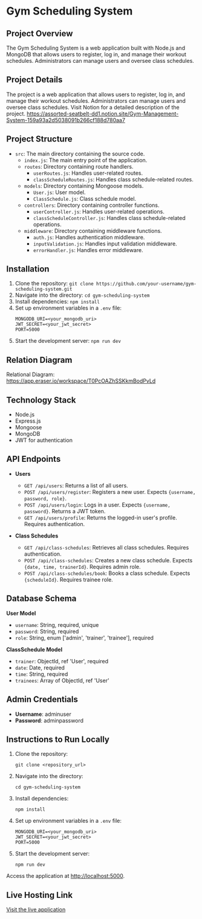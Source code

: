 # Gym Scheduling System

## Project Overview

The Gym Scheduling System is a web application built with Node.js and MongoDB that allows users to register, log in, and manage their workout schedules. Administrators can manage users and oversee class schedules.

## Project Details

The project is a web application that allows users to register, log in, and manage their workout schedules. Administrators can manage users and oversee class schedules.
Visit Notion for a detailed description of the project.
https://assorted-seatbelt-dd1.notion.site/Gym-Management-System-159a93a2d5038091b266cf188d780aa7

## Project Structure

- `src`: The main directory containing the source code.
  - `index.js`: The main entry point of the application.
  - `routes`: Directory containing route handlers.
    - `userRoutes.js`: Handles user-related routes.
    - `classScheduleRoutes.js`: Handles class schedule-related routes.
  - `models`: Directory containing Mongoose models.
    - `User.js`: User model.
    - `ClassSchedule.js`: Class schedule model.
  - `controllers`: Directory containing controller functions.
    - `userController.js`: Handles user-related operations.
    - `classScheduleController.js`: Handles class schedule-related operations.
  - `middleware`: Directory containing middleware functions.
    - `auth.js`: Handles authentication middleware.
    - `inputValidation.js`: Handles input validation middleware.
    - `errorHandler.js`: Handles error middleware.

## Installation

1. Clone the repository: `git clone https://github.com/your-username/gym-scheduling-system.git`
2. Navigate into the directory: `cd gym-scheduling-system`
3. Install dependencies: `npm install`
4. Set up environment variables in a `.env` file:
   ```
   MONGODB_URI=<your_mongodb_uri>
   JWT_SECRET=<your_jwt_secret>
   PORT=5000
   ```
5. Start the development server: `npm run dev`

## Relation Diagram

Relational Diagram: https://app.eraser.io/workspace/T0PcOAZhSSKkmBodPvLd

## Technology Stack

- Node.js
- Express.js
- Mongoose
- MongoDB
- JWT for authentication

## API Endpoints

- **Users**

  - `GET /api/users`: Returns a list of all users.
  - `POST /api/users/register`: Registers a new user. Expects `{username, password, role}`.
  - `POST /api/users/login`: Logs in a user. Expects `{username, password}`. Returns a JWT token.
  - `GET /api/users/profile`: Returns the logged-in user's profile. Requires authentication.

- **Class Schedules**
  - `GET /api/class-schedules`: Retrieves all class schedules. Requires authentication.
  - `POST /api/class-schedules`: Creates a new class schedule. Expects `{date, time, trainerId}`. Requires admin role.
  - `POST /api/class-schedules/book`: Books a class schedule. Expects `{scheduleId}`. Requires trainee role.

## Database Schema

**User Model**

- `username`: String, required, unique
- `password`: String, required
- `role`: String, enum ['admin', 'trainer', 'trainee'], required

**ClassSchedule Model**

- `trainer`: ObjectId, ref 'User', required
- `date`: Date, required
- `time`: String, required
- `trainees`: Array of ObjectId, ref 'User'

## Admin Credentials

- **Username**: adminuser
- **Password**: adminpassword

## Instructions to Run Locally

1. Clone the repository:
   ```
   git clone <repository_url>
   ```
2. Navigate into the directory:
   ```
   cd gym-scheduling-system
   ```
3. Install dependencies:
   ```
   npm install
   ```
4. Set up environment variables in a `.env` file:
   ```
   MONGODB_URI=<your_mongodb_uri>
   JWT_SECRET=<your_jwt_secret>
   PORT=5000
   ```
5. Start the development server:
   ```
   npm run dev
   ```

Access the application at [http://localhost:5000](https://gym-management-api-i69z.onrender.com/).

## Live Hosting Link

[Visit the live application](https://gym-management-api-i69z.onrender.com/)

